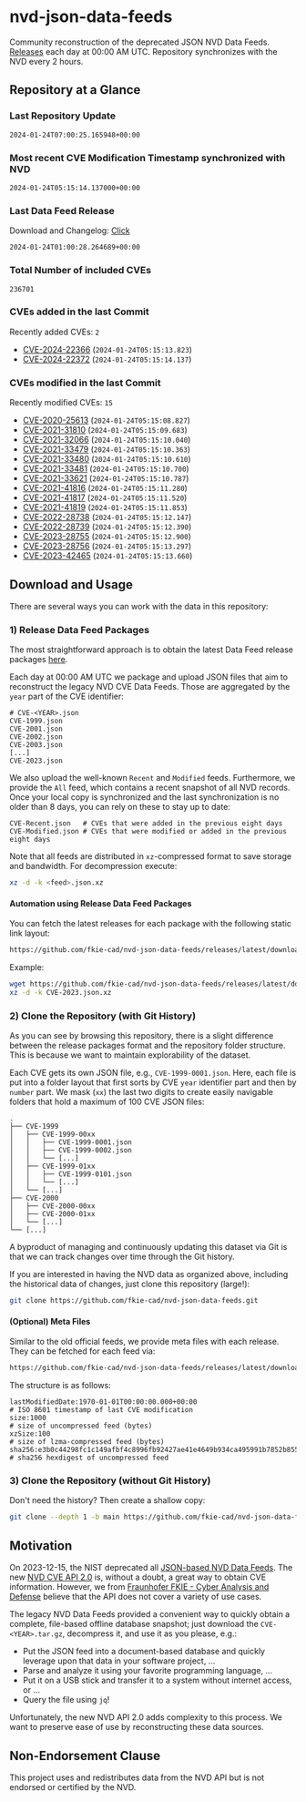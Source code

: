 # nvd-json-data-feeds

Community reconstruction of the deprecated JSON NVD Data Feeds. 
[Releases](https://github.com/fkie-cad/nvd-json-data-feeds/releases/latest) each day at 00:00 AM UTC.
Repository synchronizes with the NVD every 2 hours.

## Repository at a Glance

### Last Repository Update

```plain
2024-01-24T07:00:25.165948+00:00
```

### Most recent CVE Modification Timestamp synchronized with NVD

```plain
2024-01-24T05:15:14.137000+00:00
```

### Last Data Feed Release

Download and Changelog: [Click](https://github.com/fkie-cad/nvd-json-data-feeds/releases/latest)

```plain
2024-01-24T01:00:28.264689+00:00
```

### Total Number of included CVEs

```plain
236701
```

### CVEs added in the last Commit

Recently added CVEs: `2`

* [CVE-2024-22366](CVE-2024/CVE-2024-223xx/CVE-2024-22366.json) (`2024-01-24T05:15:13.823`)
* [CVE-2024-22372](CVE-2024/CVE-2024-223xx/CVE-2024-22372.json) (`2024-01-24T05:15:14.137`)


### CVEs modified in the last Commit

Recently modified CVEs: `15`

* [CVE-2020-25613](CVE-2020/CVE-2020-256xx/CVE-2020-25613.json) (`2024-01-24T05:15:08.827`)
* [CVE-2021-31810](CVE-2021/CVE-2021-318xx/CVE-2021-31810.json) (`2024-01-24T05:15:09.683`)
* [CVE-2021-32066](CVE-2021/CVE-2021-320xx/CVE-2021-32066.json) (`2024-01-24T05:15:10.040`)
* [CVE-2021-33479](CVE-2021/CVE-2021-334xx/CVE-2021-33479.json) (`2024-01-24T05:15:10.363`)
* [CVE-2021-33480](CVE-2021/CVE-2021-334xx/CVE-2021-33480.json) (`2024-01-24T05:15:10.610`)
* [CVE-2021-33481](CVE-2021/CVE-2021-334xx/CVE-2021-33481.json) (`2024-01-24T05:15:10.700`)
* [CVE-2021-33621](CVE-2021/CVE-2021-336xx/CVE-2021-33621.json) (`2024-01-24T05:15:10.787`)
* [CVE-2021-41816](CVE-2021/CVE-2021-418xx/CVE-2021-41816.json) (`2024-01-24T05:15:11.280`)
* [CVE-2021-41817](CVE-2021/CVE-2021-418xx/CVE-2021-41817.json) (`2024-01-24T05:15:11.520`)
* [CVE-2021-41819](CVE-2021/CVE-2021-418xx/CVE-2021-41819.json) (`2024-01-24T05:15:11.853`)
* [CVE-2022-28738](CVE-2022/CVE-2022-287xx/CVE-2022-28738.json) (`2024-01-24T05:15:12.147`)
* [CVE-2022-28739](CVE-2022/CVE-2022-287xx/CVE-2022-28739.json) (`2024-01-24T05:15:12.390`)
* [CVE-2023-28755](CVE-2023/CVE-2023-287xx/CVE-2023-28755.json) (`2024-01-24T05:15:12.900`)
* [CVE-2023-28756](CVE-2023/CVE-2023-287xx/CVE-2023-28756.json) (`2024-01-24T05:15:13.297`)
* [CVE-2023-42465](CVE-2023/CVE-2023-424xx/CVE-2023-42465.json) (`2024-01-24T05:15:13.660`)


## Download and Usage

There are several ways you can work with the data in this repository:

### 1) Release Data Feed Packages

The most straightforward approach is to obtain the latest Data Feed release packages [here](https://github.com/fkie-cad/nvd-json-data-feeds/releases/latest).

Each day at 00:00 AM UTC we package and upload JSON files that aim to reconstruct the legacy NVD CVE Data Feeds.
Those are aggregated by the `year` part of the CVE identifier:

```
# CVE-<YEAR>.json
CVE-1999.json
CVE-2001.json
CVE-2002.json
CVE-2003.json
[...]
CVE-2023.json
```

We also upload the well-known `Recent` and `Modified` feeds.
Furthermore, we provide the `All` feed, which contains a recent snapshot of all NVD records.
Once your local copy is synchronized and the last synchronization is no older than 8 days, you can rely on these to stay up to date:

```plain
CVE-Recent.json   # CVEs that were added in the previous eight days
CVE-Modified.json # CVEs that were modified or added in the previous eight days
```

Note that all feeds are distributed in `xz`-compressed format to save storage and bandwidth.
For decompression execute:

```sh
xz -d -k <feed>.json.xz
```


#### Automation using Release Data Feed Packages

You can fetch the latest releases for each package with the following static link layout:

```sh
https://github.com/fkie-cad/nvd-json-data-feeds/releases/latest/download/CVE-<YEAR>.json.xz
```

Example:

```sh
wget https://github.com/fkie-cad/nvd-json-data-feeds/releases/latest/download/CVE-2023.json.xz
xz -d -k CVE-2023.json.xz
```



### 2) Clone the Repository (with Git History)

As you can see by browsing this repository, there is a slight difference between the release packages format and the repository folder structure.
This is because we want to maintain explorability of the dataset.

Each CVE gets its own JSON file, e.g., `CVE-1999-0001.json`.
Here, each file is put into a folder layout that first sorts by CVE `year` identifier part and then by `number` part.
We mask (`xx`) the last two digits to create easily navigable folders that hold a maximum of 100 CVE JSON files:

```plain
.
├── CVE-1999
│   ├── CVE-1999-00xx
│   │   ├── CVE-1999-0001.json
│   │   ├── CVE-1999-0002.json
│   │   └── [...]
│   ├── CVE-1999-01xx
│   │   ├── CVE-1999-0101.json
│   │   └── [...]
│   └── [...]
├── CVE-2000
│   ├── CVE-2000-00xx
│   ├── CVE-2000-01xx
│   └── [...]
└── [...]
```

A byproduct of managing and continuously updating this dataset via Git is that we can track changes over time through the Git history.

If you are interested in having the NVD data as organized above, including the historical data of changes, just clone this repository (large!):

```sh
git clone https://github.com/fkie-cad/nvd-json-data-feeds.git
```

#### (Optional) Meta Files

Similar to the old official feeds, we provide meta files with each release. They can be fetched for each feed via:

```sh
https://github.com/fkie-cad/nvd-json-data-feeds/releases/latest/download/CVE-<YEAR>.meta
```

The structure is as follows:

```plain
lastModifiedDate:1970-01-01T00:00:00.000+00:00                          # ISO 8601 timestamp of last CVE modification
size:1000                                                               # size of uncompressed feed (bytes)
xzSize:100                                                              # size of lzma-compressed feed (bytes)
sha256:e3b0c44298fc1c149afbf4c8996fb92427ae41e4649b934ca495991b7852b855 # sha256 hexdigest of uncompressed feed
```


### 3) Clone the Repository (without Git History)

Don't need the history? Then create a shallow copy:

```sh
git clone --depth 1 -b main https://github.com/fkie-cad/nvd-json-data-feeds.git
```

## Motivation

On 2023-12-15, the NIST deprecated all [JSON-based NVD Data Feeds](https://nvd.nist.gov/vuln/data-feeds#divRetirementBanner-1).
The new [NVD CVE API 2.0](https://nvd.nist.gov/developers/vulnerabilities) is, without a doubt, a great way to obtain CVE information.
However, we from [Fraunhofer FKIE - Cyber Analysis and Defense](https://www.fkie.fraunhofer.de/en/departments/cad.html) believe that the API does not cover a variety of use cases.

The legacy NVD Data Feeds provided a convenient way to quickly obtain a complete, file-based offline database snapshot; just download the `CVE-<YEAR>.tar.gz`, decompress it, and use it as you please, e.g.:

* Put the JSON feed into a document-based database and quickly leverage upon that data in your software project, ...
* Parse and analyze it using your favorite programming language, ...
* Put it on a USB stick and transfer it to a system without internet access, or ...
* Query the file using `jq`!

Unfortunately, the new NVD API 2.0 adds complexity to this process.
We want to preserve ease of use by reconstructing these data sources.

## Non-Endorsement Clause

This project uses and redistributes data from the NVD API but is not endorsed or certified by the NVD.